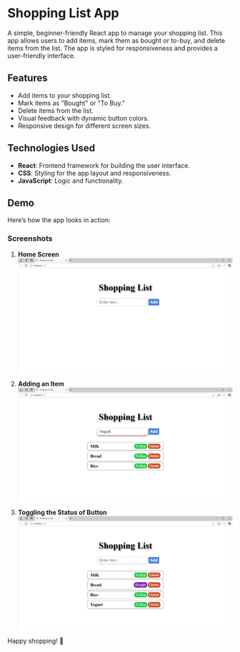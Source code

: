 # Shopping List App

A simple, beginner-friendly React app to manage your shopping list. This app allows users to add items, mark them as bought or to-buy, and delete items from the list. The app is styled for responsiveness and provides a user-friendly interface.

## Features

- Add items to your shopping list.
- Mark items as "Bought" or "To Buy."
- Delete items from the list.
- Visual feedback with dynamic button colors.
- Responsive design for different screen sizes.

## Technologies Used

- **React**: Frontend framework for building the user interface.
- **CSS**: Styling for the app layout and responsiveness.
- **JavaScript**: Logic and functionality.



## Demo

Here’s how the app looks in action:

### Screenshots

1. **Home Screen**
   ![Home Screen](images/img1.png)

2. **Adding an Item**
   ![Adding Item](images/img2.png)

3. **Toggling the Status of Button**
   ![Managing List](images/img3.png)


Happy shopping! 🛒
